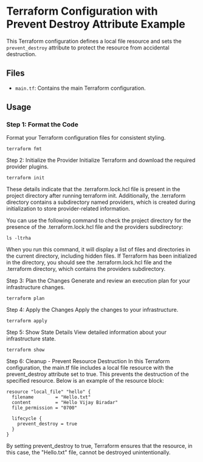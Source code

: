 # Terraform Configuration with Prevent Destroy Attribute Example

This Terraform configuration defines a local file resource and sets the `prevent_destroy` attribute to protect the resource from accidental destruction.

## Files

- `main.tf`: Contains the main Terraform configuration.

## Usage

### Step 1: Format the Code

Format your Terraform configuration files for consistent styling.

```
terraform fmt
```
Step 2: Initialize the Provider
Initialize Terraform and download the required provider plugins.

```
terraform init
```
These details indicate that the .terraform.lock.hcl file is present in the project directory after running terraform init. Additionally, the .terraform directory contains a subdirectory named providers, which is created during initialization to store provider-related information.

You can use the following command to check the project directory for the presence of the .terraform.lock.hcl file and the providers subdirectory:

```
ls -ltrha
```
When you run this command, it will display a list of files and directories in the current directory, including hidden files. If Terraform has been initialized in the directory, you should see the .terraform.lock.hcl file and the .terraform directory, which contains the providers subdirectory.

Step 3: Plan the Changes
Generate and review an execution plan for your infrastructure changes.

```
terraform plan
```
Step 4: Apply the Changes
Apply the changes to your infrastructure.

```
terraform apply
```
Step 5: Show State Details
View detailed information about your infrastructure state.

```
terraform show
```
Step 6: Cleanup - Prevent Resource Destruction
In this Terraform configuration, the main.tf file includes a local file resource with the prevent_destroy attribute set to true. This prevents the destruction of the specified resource. Below is an example of the resource block:

```
resource "local_file" "hello" {
  filename        = "Hello.txt"
  content         = "Hello Vijay Biradar"
  file_permission = "0700"
  
  lifecycle {
    prevent_destroy = true
  }
}
```
By setting prevent_destroy to true, Terraform ensures that the resource, in this case, the "Hello.txt" file, cannot be destroyed unintentionally.
